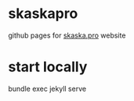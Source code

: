 # skaskapro
github pages for [skaska.pro](http://skaska.pro) website

# start locally
bundle exec jekyll serve

